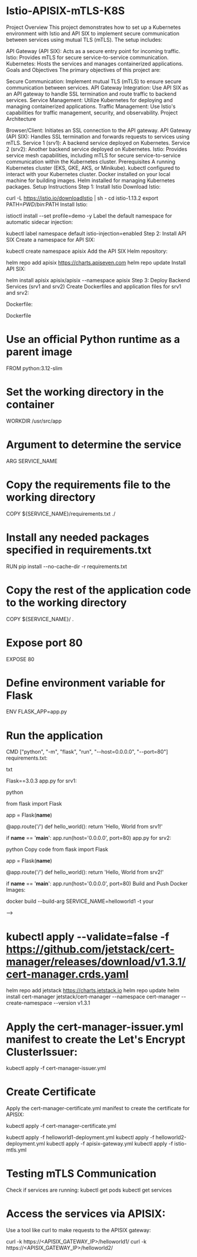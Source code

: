 # Istio-APISIX-mTLS-K8S
Project Overview
This project demonstrates how to set up a Kubernetes environment with Istio and API SIX to implement secure communication between services using mutual TLS (mTLS). The setup includes:

API Gateway (API SIX): Acts as a secure entry point for incoming traffic.
Istio: Provides mTLS for secure service-to-service communication.
Kubernetes: Hosts the services and manages containerized applications.
Goals and Objectives
The primary objectives of this project are:

Secure Communication: Implement mutual TLS (mTLS) to ensure secure communication between services.
API Gateway Integration: Use API SIX as an API gateway to handle SSL termination and route traffic to backend services.
Service Management: Utilize Kubernetes for deploying and managing containerized applications.
Traffic Management: Use Istio's capabilities for traffic management, security, and observability.
Project Architecture

Browser/Client: Initiates an SSL connection to the API gateway.
API Gateway (API SIX): Handles SSL termination and forwards requests to services using mTLS.
Service 1 (srv1): A backend service deployed on Kubernetes.
Service 2 (srv2): Another backend service deployed on Kubernetes.
Istio: Provides service mesh capabilities, including mTLS for secure service-to-service communication within the Kubernetes cluster.
Prerequisites
A running Kubernetes cluster (EKS, GKE, AKS, or Minikube).
kubectl configured to interact with your Kubernetes cluster.
Docker installed on your local machine for building images.
Helm installed for managing Kubernetes packages.
Setup Instructions
Step 1: Install Istio
Download Istio:


curl -L https://istio.io/downloadIstio | sh -
cd istio-1.13.2
export PATH=$PWD/bin:$PATH
Install Istio:

istioctl install --set profile=demo -y
Label the default namespace for automatic sidecar injection:


kubectl label namespace default istio-injection=enabled
Step 2: Install API SIX
Create a namespace for API SIX:

kubectl create namespace apisix
Add the API SIX Helm repository:


helm repo add apisix https://charts.apiseven.com
helm repo update
Install API SIX:


helm install apisix apisix/apisix --namespace apisix
Step 3: Deploy Backend Services (srv1 and srv2)
Create Dockerfiles and application files for srv1 and srv2:

Dockerfile:

Dockerfile

# Use an official Python runtime as a parent image
FROM python:3.12-slim

# Set the working directory in the container
WORKDIR /usr/src/app

# Argument to determine the service
ARG SERVICE_NAME

# Copy the requirements file to the working directory
COPY ${SERVICE_NAME}/requirements.txt ./

# Install any needed packages specified in requirements.txt
RUN pip install --no-cache-dir -r requirements.txt

# Copy the rest of the application code to the working directory
COPY ${SERVICE_NAME}/ .

# Expose port 80
EXPOSE 80

# Define environment variable for Flask
ENV FLASK_APP=app.py

# Run the application
CMD ["python", "-m", "flask", "run", "--host=0.0.0.0", "--port=80"]
requirements.txt:

txt

Flask==3.0.3
app.py for srv1:

python

from flask import Flask

app = Flask(__name__)

@app.route('/')
def hello_world():
    return 'Hello, World from srv1!'

if __name__ == '__main__':
    app.run(host='0.0.0.0', port=80)
app.py for srv2:

python
Copy code
from flask import Flask

app = Flask(__name__)

@app.route('/')
def hello_world():
    return 'Hello, World from srv2!'

if __name__ == '__main__':
    app.run(host='0.0.0.0', port=80)
Build and Push Docker Images:


docker build --build-arg SERVICE_NAME=helloworld1 -t your


 -->
# kubectl apply --validate=false -f https://github.com/jetstack/cert-manager/releases/download/v1.3.1/cert-manager.crds.yaml
helm repo add jetstack https://charts.jetstack.io
helm repo update
helm install cert-manager jetstack/cert-manager --namespace cert-manager --create-namespace --version v1.3.1
# Apply the cert-manager-issuer.yml manifest to create the Let's Encrypt ClusterIssuer:

kubectl apply -f cert-manager-issuer.yml
# Create Certificate
Apply the cert-manager-certificate.yml manifest to create the certificate for APISIX:

kubectl apply -f cert-manager-certificate.yml

kubectl apply -f helloworld1-deployment.yml
kubectl apply -f helloworld2-deployment.yml
kubectl apply -f apisix-gateway.yml
kubectl apply -f istio-mtls.yml
# Testing mTLS Communication
Check if services are running:
kubectl get pods
kubectl get services
# Access the services via APISIX:

Use a tool like curl to make requests to the APISIX gateway:

curl -k https://<APISIX_GATEWAY_IP>/helloworld1/
curl -k https://<APISIX_GATEWAY_IP>/helloworld2/